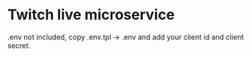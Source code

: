 # Twitch live microservice

.env not included, copy .env.tpl -> .env and add your client id and client secret.